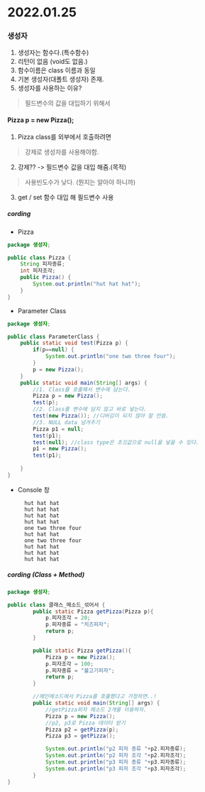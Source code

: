 # 2022.01.25


### 생성자
1. 생성자는 함수다.(특수함수)
2. 리턴이 없음 (void도 없음.)
3. 함수이름은 class 이름과 동일
4. 기본 생성자(대폴트 생성자) 존재.
5. 생성자를 사용하는 이유?
> 필드변수의 값을 대입하기 위해서

#### Pizza p = new Pizza();
1. Pizza class를 외부에서 호출하려면
> 강제로 생성자를 사용해야함.
2. 강제?? -> 필드변수 값을 대입 해줌.(목적)
> 사용빈도수가 낮다. (뭔지는 알아야 하니까)
3. get / set 함수 대입 해 필드변수 사용

##### cording
* Pizza
```java
package 생성자;

public class Pizza {
	String 피자종류;
	int 피자조각;
	public Pizza() {
		System.out.println("hut hat hat");
	}
}
```
* Parameter Class
```java
package 생성자;

public class ParameterClass {
	public static void test(Pizza p) {
		if(p==null) {
			System.out.println("one two three four");
		}
		p = new Pizza();
	}
	public static void main(String[] args) {
		//1. Class를 호출해서 변수에 담는다.
		Pizza p = new Pizza();
		test(p);
		//2. Class를 변수에 담지 않고 바로 넣는다.
		test(new Pizza()); //디버깅이 되지 않아 잘 안씀.
		//3. NULL data 넘겨주기
		Pizza p1 = null;
		test(p1);
		test(null); //class type은 초깃값으로 null을 넣을 수 있다.
		p1 = new Pizza();
		test(p1);
		
	}
}
```
* Console 창

        hut hat hat
        hut hat hat
        hut hat hat
        hut hat hat
        one two three four
        hut hat hat
        one two three four
        hut hat hat
        hut hat hat
        hut hat hat

##### cording (Class + Method)
```java
package 생성자;

public class 클래스_메소드_섞어서 {
	 	public static Pizza getPizza(Pizza p){
	        p.피자조각 = 20;
	        p.피자종류 = "치즈피자";
	        return p;
	    }

	    public static Pizza getPizza(){
	        Pizza p = new Pizza();
	        p.피자조각 = 100;
	        p.피자종류 = "불고기피자";
	        return p;
	    }

	    //메인메소드에서 Pizza를 호출했다고 가정하면..!
	    public static void main(String[] args) {
	        //getPizza피자 메소드 2개를 이용하자.
	        Pizza p = new Pizza();
	        //p2, p3로 Pizza 데이터 받기
	        Pizza p2 = getPizza(p); 
	        Pizza p3 = getPizza();

	        System.out.println("p2 피자 종류 "+p2.피자종류);
	        System.out.println("p2 피자 조각 "+p2.피자조각);
	        System.out.println("p3 피자 종류 "+p3.피자종류);
	        System.out.println("p3 피자 조각 "+p3.피자조각);
	    }
}
```
